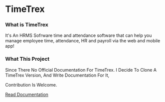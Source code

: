 # TimeTrex

<h3> What is TimeTrex </h3>
It's An HRMS Sofrware
time and attendance software that can help you manage employee time, attendance, HR and payroll via the web and mobile app!


<h3> What This Project </h3>
Since There No Official Documentation For TimeTrex. 
I Decide To Clone A TimeTrex Version, And Write Documentation For It,

Contribution Is Welcome.


<a href="https://github.com/shanshel/timetrex/wiki"> Read Documentation  </a>

